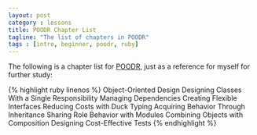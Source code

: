 ```yaml
---
layout: post
category : lessons
title: POODR Chapter List
tagline: "The list of chapters in POODR"
tags : [intro, beginner, poodr, ruby]
---
```


The following is a chapter list for [POODR](http://www.poodr.com/), just as a reference for myself for further study:

{% highlight ruby linenos %}
Object-Oriented Design
Designing Classes With a Single Responsibility
Managing Dependencies
Creating Flexible Interfaces
Reducing Costs with Duck Typing
Acquiring Behavior Through Inheritance
Sharing Role Behavior with Modules
Combining Objects with Composition
Designing Cost-Effective Tests
{% endhighlight %}

